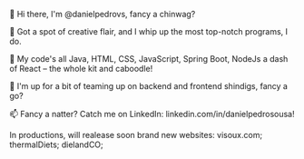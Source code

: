 👋 Hi there, I'm @danielpedrovs, fancy a chinwag?

🧠 Got a spot of creative flair, and I whip up the most top-notch programs, I do.

🌱 My code's all Java, HTML, CSS, JavaScript, Spring Boot, NodeJs a dash of React – the whole kit and caboodle!

💞️ I'm up for a bit of teaming up on backend and frontend shindigs, fancy a go?

📫 Fancy a natter? Catch me on LinkedIn: linkedin.com/in/danielpedrosousa!

In productions, will realease soon brand new websites:
visoux.com;
thermalDiets;
dielandCO;



<!---
danielpedrovs/danielpedrovs is a ✨ special ✨ repository because its `README.md` (this file) appears on your GitHub profile.
You can click the Preview link to take a look at your changes.
--->
